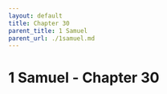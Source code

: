 ```yaml
---
layout: default
title: Chapter 30
parent_title: 1 Samuel
parent_url: ./1samuel.md
---
```


# 1 Samuel - Chapter 30
